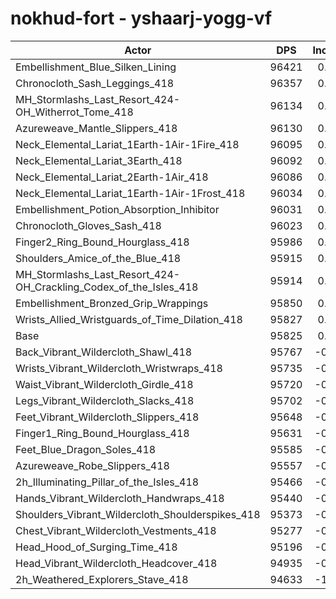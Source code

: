 # nokhud-fort - yshaarj-yogg-vf
| Actor | DPS | Increase |
|---|:---:|:---:|
|Embellishment_Blue_Silken_Lining|96421|0.62%|
|Chronocloth_Sash_Leggings_418|96357|0.56%|
|MH_Stormlashs_Last_Resort_424-OH_Witherrot_Tome_418|96134|0.32%|
|Azureweave_Mantle_Slippers_418|96130|0.32%|
|Neck_Elemental_Lariat_1Earth-1Air-1Fire_418|96095|0.28%|
|Neck_Elemental_Lariat_3Earth_418|96092|0.28%|
|Neck_Elemental_Lariat_2Earth-1Air_418|96086|0.27%|
|Neck_Elemental_Lariat_1Earth-1Air-1Frost_418|96034|0.22%|
|Embellishment_Potion_Absorption_Inhibitor|96031|0.21%|
|Chronocloth_Gloves_Sash_418|96023|0.21%|
|Finger2_Ring_Bound_Hourglass_418|95986|0.17%|
|Shoulders_Amice_of_the_Blue_418|95915|0.09%|
|MH_Stormlashs_Last_Resort_424-OH_Crackling_Codex_of_the_Isles_418|95914|0.09%|
|Embellishment_Bronzed_Grip_Wrappings|95850|0.03%|
|Wrists_Allied_Wristguards_of_Time_Dilation_418|95827|0.00%|
|Base|95825|0.00%|
|Back_Vibrant_Wildercloth_Shawl_418|95767|-0.06%|
|Wrists_Vibrant_Wildercloth_Wristwraps_418|95735|-0.09%|
|Waist_Vibrant_Wildercloth_Girdle_418|95720|-0.11%|
|Legs_Vibrant_Wildercloth_Slacks_418|95702|-0.13%|
|Feet_Vibrant_Wildercloth_Slippers_418|95648|-0.18%|
|Finger1_Ring_Bound_Hourglass_418|95631|-0.20%|
|Feet_Blue_Dragon_Soles_418|95585|-0.25%|
|Azureweave_Robe_Slippers_418|95557|-0.28%|
|2h_Illuminating_Pillar_of_the_Isles_418|95466|-0.37%|
|Hands_Vibrant_Wildercloth_Handwraps_418|95440|-0.40%|
|Shoulders_Vibrant_Wildercloth_Shoulderspikes_418|95373|-0.47%|
|Chest_Vibrant_Wildercloth_Vestments_418|95277|-0.57%|
|Head_Hood_of_Surging_Time_418|95196|-0.66%|
|Head_Vibrant_Wildercloth_Headcover_418|94935|-0.93%|
|2h_Weathered_Explorers_Stave_418|94633|-1.24%|
